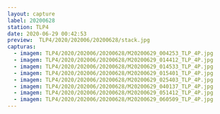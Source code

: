 ```yaml
---
layout: capture
label: 20200628
station: TLP4
date: 2020-06-29 00:42:53
preview:  TLP4/2020/202006/20200628/stack.jpg
capturas:
  - imagem: TLP4/2020/202006/20200628/M20200629_004253_TLP_4P.jpg
  - imagem: TLP4/2020/202006/20200628/M20200629_014412_TLP_4P.jpg
  - imagem: TLP4/2020/202006/20200628/M20200629_014533_TLP_4P.jpg
  - imagem: TLP4/2020/202006/20200628/M20200629_015401_TLP_4P.jpg
  - imagem: TLP4/2020/202006/20200628/M20200629_025403_TLP_4P.jpg
  - imagem: TLP4/2020/202006/20200628/M20200629_040137_TLP_4P.jpg
  - imagem: TLP4/2020/202006/20200628/M20200629_051412_TLP_4P.jpg
  - imagem: TLP4/2020/202006/20200628/M20200629_060509_TLP_4P.jpg
---
```

